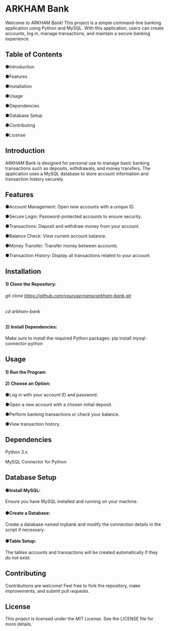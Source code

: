 # ARKHAM Bank
Welcome to ARKHAM Bank! This project is a simple command-line banking application using Python and MySQL. With this application, users can create accounts, log in, manage transactions, and maintain a secure banking experience.

## Table of Contents
●Introduction

●Features

●Installation

●Usage

●Dependencies

●Database Setup

●Contributing

●License

## Introduction
ARKHAM Bank is designed for personal use to manage basic banking transactions such as deposits, withdrawals, and money transfers. The application uses a MySQL database to store account information and transaction history securely.

## Features
●Account Management: Open new accounts with a unique ID.

●Secure Login: Password-protected accounts to ensure security.

●Transactions: Deposit and withdraw money from your account.

●Balance Check: View current account balance.

●Money Transfer: Transfer money between accounts.

●Transaction History: Display all transactions related to your account.

## Installation
#### 1) Clone the Repository:

###### git clone https://github.com/yourusername/arkham-bank.git

###### cd arkham-bank

#### 2) Install Dependencies:
Make sure to install the required Python packages:
pip install mysql-connector-python

## Usage
#### 1) Run the Program
#### 2) Choose an Option:
●Log in with your account ID and password.

●Open a new account with a chosen initial deposit.

●Perform banking transactions or check your balance.

●View transaction history.

## Dependencies
Python 3.x

MySQL Connector for Python

## Database Setup
#### ●Install MySQL:

Ensure you have MySQL installed and running on your machine.

#### ●Create a Database:

Create a database named mybank and modify the connection details in the script if necessary.

#### ●Table Setup:

The tables accounts and transactions will be created automatically if they do not exist.

## Contributing
Contributions are welcome! Feel free to fork the repository, make improvements, and submit pull requests.

## License
This project is licensed under the MIT License. See the LICENSE file for more details.
